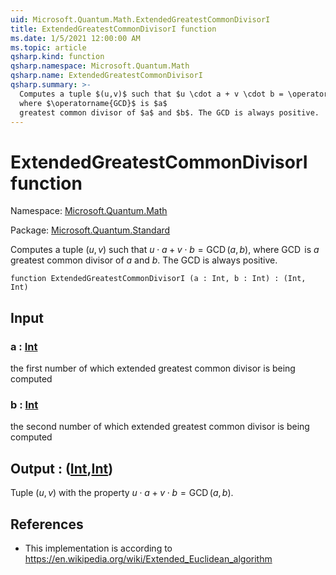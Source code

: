 ```yaml
---
uid: Microsoft.Quantum.Math.ExtendedGreatestCommonDivisorI
title: ExtendedGreatestCommonDivisorI function
ms.date: 1/5/2021 12:00:00 AM
ms.topic: article
qsharp.kind: function
qsharp.namespace: Microsoft.Quantum.Math
qsharp.name: ExtendedGreatestCommonDivisorI
qsharp.summary: >-
  Computes a tuple $(u,v)$ such that $u \cdot a + v \cdot b = \operatorname{GCD}(a, b)$,
  where $\operatorname{GCD}$ is $a$
  greatest common divisor of $a$ and $b$. The GCD is always positive.
---
```


# ExtendedGreatestCommonDivisorI function

Namespace: [Microsoft.Quantum.Math](xref:Microsoft.Quantum.Math)

Package: [Microsoft.Quantum.Standard](https://nuget.org/packages/Microsoft.Quantum.Standard)


Computes a tuple $(u,v)$ such that $u \cdot a + v \cdot b = \operatorname{GCD}(a, b)$,where $\operatorname{GCD}$ is $a$greatest common divisor of $a$ and $b$. The GCD is always positive.

```qsharp
function ExtendedGreatestCommonDivisorI (a : Int, b : Int) : (Int, Int)
```


## Input

### a : [Int](xref:microsoft.quantum.lang-ref.int)

the first number of which extended greatest common divisor is being computed


### b : [Int](xref:microsoft.quantum.lang-ref.int)

the second number of which extended greatest common divisor is being computed



## Output : ([Int](xref:microsoft.quantum.lang-ref.int),[Int](xref:microsoft.quantum.lang-ref.int))

Tuple $(u,v)$ with the property $u \cdot a + v \cdot b = \operatorname{GCD}(a, b)$.

## References

- This implementation is according to https://en.wikipedia.org/wiki/Extended_Euclidean_algorithm
